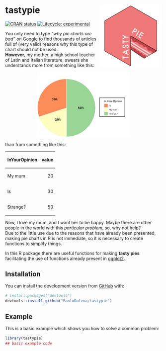 
<!-- README.md is generated from README.Rmd. Please edit that file -->

# tastypie <img src="man/figures/logo_will.png" align="right" width="200" />

<!-- badges: start -->

[![CRAN
status](https://www.r-pkg.org/badges/version/tastypie)](https://CRAN.R-project.org/package=tastypie)
[![Lifecycle:
experimental](https://img.shields.io/badge/lifecycle-experimental-orange.svg)](https://www.tidyverse.org/lifecycle/#experimental)
<!-- badges: end -->

You only need to type *“why pie charts are bad”* on
[Google](https://www.google.com/search?q=why+pie+charts+are+bad) to find
thousands of articles full of (very valid) reasons why this type of
chart should not be used.  
**However**, my mother, a high school teacher of Latin and Italian
literature, swears she understands more from something like this:

<img src="man/figures/pie_readme.png" width="60%" height="60%" style="display: block; margin: auto;" />

than from something like this:

<table>

<thead>

<tr>

<th style="text-align:left;">

InYourOpinion

</th>

<th style="text-align:right;">

value

</th>

</tr>

</thead>

<tbody>

<tr>

<td style="text-align:left;">

My mum

</td>

<td style="text-align:right;">

20

</td>

</tr>

<tr>

<td style="text-align:left;">

Is

</td>

<td style="text-align:right;">

30

</td>

</tr>

<tr>

<td style="text-align:left;">

Strange?

</td>

<td style="text-align:right;">

50

</td>

</tr>

</tbody>

</table>

Now, I love my mum, and I want her to be happy. Maybe there are other
people in the world with this *particular problem*, so, why not help?  
Due to the little use due to the reasons that have already been
presented, making pie charts in R is not immediate, so it is necessary
to create functions to simplify things.

In this R package there are useful functions for making **tasty pies**
facilitating the use of functions already present in
[ggplot2](https://ggplot2.tidyverse.org/).

## Installation

You can install the development version from
[GitHub](https://github.com/) with:

``` r
# install.packages("devtools")
devtools::install_github("PaoloDalena/tastypie")
```

## Example

This is a basic example which shows you how to solve a common problem:

``` r
library(tastypie)
## basic example code
```

